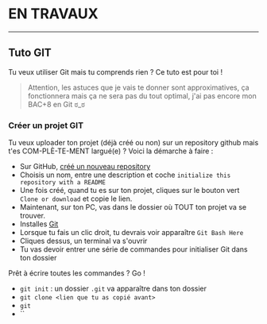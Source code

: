 #  **EN TRAVAUX**
--- 

## Tuto GIT

Tu veux utiliser Git mais tu comprends rien ? Ce tuto est pour toi !

> Attention, les astuces que je vais te donner sont approximatives, ça fonctionnera mais ça ne sera pas du tout optimal, j'ai pas encore mon BAC+8 en Git ಠ_ಠ

### Créer un projet GIT

Tu veux uploader ton projet (déjà créé ou non) sur un repository github mais t'es COM-PLÈ-TE-MENT largué(e) ? Voici la démarche à faire :

- Sur GitHub, [créé un nouveau repository](https://github.com/new)
- Choisis un nom, entre une description et coche `initialize this repository with a README`
- Une fois créé, quand tu es sur ton projet, cliques sur le bouton vert `Clone or download` et copie le lien.
- Maintenant, sur ton PC, vas dans le dossier où TOUT ton projet va se trouver.
- Installes [Git](https://git-scm.com/downloads)
- Lorsque tu fais un clic droit, tu devrais voir apparaître `Git Bash Here`
- Cliques dessus, un terminal va s'ouvrir
- Tu vas devoir entrer une série de commandes pour initialiser Git dans ton dossier

Prêt à écrire toutes les commandes ? Go !

- `git init` : un dossier `.git` va apparaître dans ton dossier
- `git clone <lien que tu as copié avant>` 
- `git ` 
- `` 